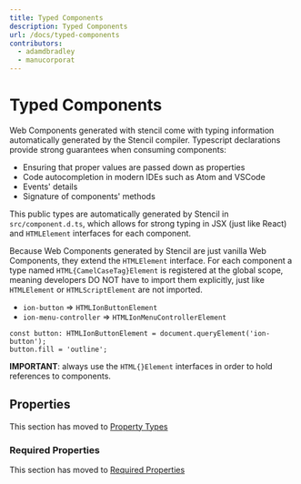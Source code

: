 ```yaml
---
title: Typed Components
description: Typed Components
url: /docs/typed-components
contributors:
  - adamdbradley
  - manucorporat
---
```


# Typed Components

Web Components generated with stencil come with typing information automatically generated by the Stencil compiler. Typescript declarations provide strong guarantees when consuming components:

- Ensuring that proper values are passed down as properties
- Code autocompletion in modern IDEs such as Atom and VSCode
- Events' details
- Signature of components' methods

This public types are automatically generated by Stencil in `src/component.d.ts`, which allows for strong typing in JSX (just like React) and `HTMLElement` interfaces for each component.

Because Web Components generated by Stencil are just vanilla Web Components, they extend the `HTMLElement` interface. For each component a type named `HTML{CamelCaseTag}Element` is registered at the global scope, meaning developers DO NOT have to import them explicitly, just like `HTMLElement` or `HTMLScriptElement` are not imported.

- `ion-button` => `HTMLIonButtonElement`
- `ion-menu-controller` => `HTMLIonMenuControllerElement`

```tsx
const button: HTMLIonButtonElement = document.queryElement('ion-button');
button.fill = 'outline';
```

**IMPORTANT**: always use the `HTML{}Element` interfaces in order to hold references to components.

## Properties

This section has moved to [Property Types](/docs/properties#types)

### Required Properties

This section has moved to [Required Properties](/docs/properties#required-properties)
